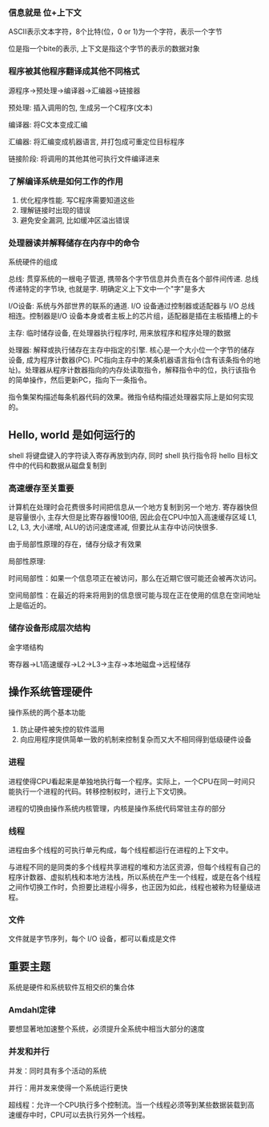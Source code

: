 ### 信息就是 位+上下文

ASCII表示文本字符，8个比特(位，0 or 1)为一个字符，表示一个字节

位是指一个bite的表示, 上下文是指这个字节的表示的数据对象

### 程序被其他程序翻译成其他不同格式

源程序→预处理→编译器→汇编器→链接器

预处理: 插入调用的包, 生成另一个C程序(文本)

编译器: 将C文本变成汇编

汇编器: 将汇编变成机器语言, 并打包成可重定位目标程序

链接阶段: 将调用的其他其他可执行文件编译进来

### 了解编译系统是如何工作的作用

1. 优化程序性能. 写C程序需要知道这些
2. 理解链接时出现的错误
3. 避免安全漏洞, 比如缓冲区溢出错误

### 处理器读并解释储存在内存中的命令

系统硬件的组成

总线: 贯穿系统的一根电子管道, 携带各个字节信息并负责在各个部件间传递. 总线传递特定的字节块, 也就是字. 明确定义上下文中一个"字"是多大

I/O设备: 系统与外部世界的联系的通道. I/O 设备通过控制器或适配器与 I/O 总线相连。控制器是I/O 设备本身或者主板上的芯片组，适配器是插在主板插槽上的卡

主存: 临时储存设备, 在处理器执行程序时, 用来放程序和程序处理的数据

处理器: 解释或执行储存在主存中指定的引擎. 核心是一个大小位一个字节的储存设备, 成为程序计数器(PC). PC指向主存中的某条机器语言指令(含有该条指令的地址)。处理器从程序计数器指向的内存处读取指令，解释指令中的位，执行该指令的简单操作，然后更新PC，指向下一条指令。

指令集架构描述每条机器代码的效果。微指令结构描述处理器实际上是如何实现的。

## Hello, world 是如何运行的

shell 将键盘键入的字符读入寄存再放到内存, 同时 shell 执行指令将 hello 目标文件中的代码和数据从磁盘复制到

### 高速缓存至关重要

计算机在处理时会花费很多时间把信息从一个地方复制到另一个地方. 寄存器快但是容量很小, 主存大但是比寄存器慢100倍, 因此会在CPU中加入高速缓存区域 L1, L2, L3, 大小递增, ALU的访问速度递减, 但要比从主存中访问快很多. 

由于局部性原理的存在，储存分级才有效果

局部性原理: 

时间局部性：如果一个信息项正在被访问，那么在近期它很可能还会被再次访问。

空间局部性：在最近的将来将用到的信息很可能与现在正在使用的信息在空间地址上是临近的。

### 储存设备形成层次结构

金字塔结构

寄存器→L1高速缓存→L2→L3→主存→本地磁盘→远程储存

## 操作系统管理硬件

操作系统的两个基本功能

1. 防止硬件被失控的软件滥用
2. 向应用程序提供简单一致的机制来控制复杂而又大不相同得到低级硬件设备

### 进程

进程使得CPU看起来是单独地执行每一个程序。实际上，一个CPU在同一时间只能执行一个进程的代码。转移控制权时，进行上下文切换。

进程的切换由操作系统内核管理，内核是操作系统代码常驻主存的部分

### 线程

进程由多个线程的可执行单元构成，每个线程都运行在进程的上下文中。

与进程不同的是同类的多个线程共享进程的堆和方法区资源，但每个线程有自己的程序计数器、虚拟机栈和本地方法栈，所以系统在产生一个线程，或是在各个线程之间作切换工作时，负担要比进程小得多，也正因为如此，线程也被称为轻量级进程。

### 文件

文件就是字节序列，每个 I/O 设备，都可以看成是文件

## 重要主题

系统是硬件和系统软件互相交织的集合体

### Amdahl定律

要想显著地加速整个系统，必须提升全系统中相当大部分的速度

### 并发和并行

并发：同时具有多个活动的系统

并行：用并发来使得一个系统运行更快

超线程：允许一个CPU执行多个控制流。当一个线程必须等到某些数据装载到高速缓存中时，CPU可以去执行另外一个线程。
